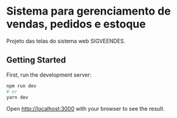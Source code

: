 # Sistema para gerenciamento de vendas, pedidos e estoque

<p align="justify">Projeto das telas do sistema web SIGVEENDES.</p>

## Getting Started

First, run the development server:

```bash
npm run dev
# or
yarn dev
```

Open [http://localhost:3000](http://localhost:3000) with your browser to see the result.